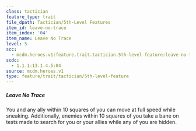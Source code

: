 ```yaml
---
class: tactician
feature_type: trait
file_dpath: Tactician/5th-Level Features
item_id: leave-no-trace
item_index: '04'
item_name: Leave No Trace
level: 5
scc:
  - mcdm.heroes.v1:feature.trait.tactician.5th-level-feature:leave-no-trace
scdc:
  - 1.1.1:13.1.4.5:04
source: mcdm.heroes.v1
type: feature/trait/tactician/5th-level-feature
---
```


##### Leave No Trace

You and any ally within 10 squares of you can move at full speed while sneaking. Additionally, enemies within 10 squares of you take a bane on tests made to search for you or your allies while any of you are hidden.
